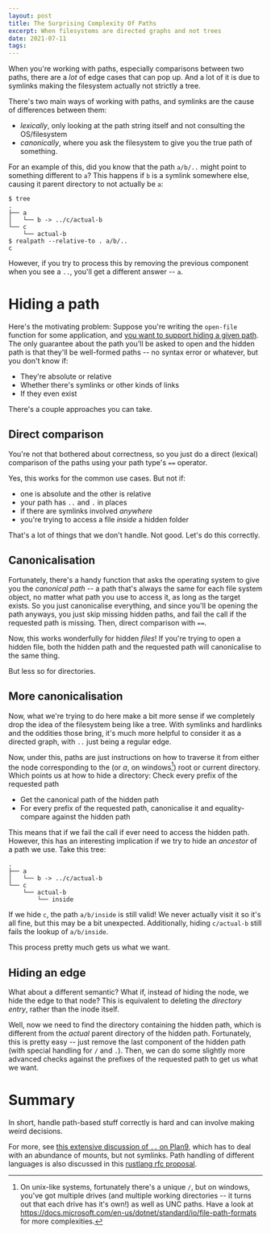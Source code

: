 ```yaml
---
layout: post
title: The Surprising Complexity Of Paths
excerpt: When filesystems are directed graphs and not trees
date: 2021-07-11
tags:
---
```


When you're working with paths, especially comparisons between two paths, there are a *lot* of edge cases that can pop up.
And a lot of it is due to symlinks making the filesystem actually not strictly a tree.

<!--more-->

There's two main ways of working with paths, and symlinks are the cause of differences between them:

- *lexically*, only looking at the path string itself and not consulting the OS/filesystem
- *canonically*, where you ask the filesystem to give you the true path of something.

For an example of this, did you know that the path `a/b/..` might point to something different to `a`?
This happens if `b` is a symlink somewhere else, causing it parent directory to not actually be `a`:

```console
$ tree
.
├── a
│   └── b -> ../c/actual-b
└── c
    └── actual-b
$ realpath --relative-to . a/b/..
c
```

However, if you try to process this by removing the previous component when you see a `..`, you'll get a different answer -- `a`.

# Hiding a path

Here's the motivating problem:
Suppose you're writing the `open-file` function for some application, and [you want to support hiding a given path][tectonic-769].
The only guarantee about the path you'll be asked to open and the hidden path is that they'll be well-formed paths -- no syntax error or whatever, but you don't know if:

[tectonic-769]: https://github.com/tectonic-typesetting/tectonic/issues/769

- They're absolute or relative
- Whether there's symlinks or other kinds of links
- If they even exist

There's a couple approaches you can take.

## Direct comparison

You're not that bothered about correctness, so you just do a direct (lexical) comparison of the paths using your path type's `==` operator.

Yes, this works for the common use cases.
But not if:

- one is absolute and the other is relative
- your path has `..` and `.` in places
- if there are symlinks involved *anywhere*
- you're trying to access a file *inside* a hidden folder

That's a lot of things that we don't handle.
Not good.
Let's do this correctly.

## Canonicalisation

Fortunately, there's a handy function that asks the operating system to give you the *canonical path* -- a path that's always the same for each file system object, no matter what path you use to access it, as long as the target exists.
So you just canonicalise everything, and since you'll be opening the path anyways, you just skip missing hidden paths, and fail the call if the requested path is missing.
Then, direct comparison with `==`.

Now, this works wonderfully for hidden *files*!
If you're trying to open a hidden file, both the hidden path and the requested path will canonicalise to the same thing.

But less so for directories.

## More canonicalisation

Now, what we're trying to do here make a bit more sense if we completely drop the idea of the filesystem being like a tree.
With symlinks and hardlinks and the oddities those bring, it's much more helpful to consider it as a directed graph, with `..` just being a regular edge.

Now, under this, paths are just instructions on how to traverse it from either the node corresponding to the (or *a*, on windows[^win-root]) root or current directory.
Which points us at how to hide a directory:
Check every prefix of the requested path

[^win-root]: On unix-like systems, fortunately there's a unique `/`, but on windows, you've got multiple drives (and multiple working directories -- it turns out that each drive has it's own!) as well as UNC paths. Have a look at <https://docs.microsoft.com/en-us/dotnet/standard/io/file-path-formats> for more complexities.

- Get the canonical path of the hidden path
- For every prefix of the requested path, canonicalise it and equality-compare against the hidden path

This means that if we fail the call if ever need to access the hidden path.
However, this has an interesting implication if we try to hide an *ancestor* of a path we use.
Take this tree:

```
.
├── a
│   └── b -> ../c/actual-b
└── c
    └── actual-b
        └── inside
```

If we hide `c`, the path `a/b/inside` is still valid!
We never actually visit it so it's all fine, but this may be a bit unexpected.
Additionally, hiding `c/actual-b` still fails the lookup of `a/b/inside`.

This process pretty much gets us what we want.

## Hiding an edge

What about a different semantic?
What if, instead of hiding the node, we hide the edge to that node?
This is equivalent to deleting the *directory entry*, rather than the inode itself.

Well, now we need to find the directory containing the hidden path, which is different from the *actual* parent directory of the hidden path.
Fortunately, this is pretty easy -- just remove the last component of the hidden path (with special handling for `/` and `.`).
Then, we can do some slightly more advanced checks against the prefixes of the requested path to get us what we want.

# Summary

In short, handle path-based stuff correctly is hard and can involve making weird decisions.

For more, see [this extensive discussion of `..` on Plan9](https://9p.io/sys/doc/lexnames.html), which has to deal with an abundance of mounts, but not symlinks.
Path handling of different languages is also discussed in this [rustlang rfc proposal](https://github.com/gdzx/rfcs/blob/3c69f787b5b32fb9c9960c1e785e5cabcc794238/text/0000-normalized-paths.md).
